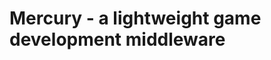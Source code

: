 Mercury - a lightweight game development middleware
===================================================
